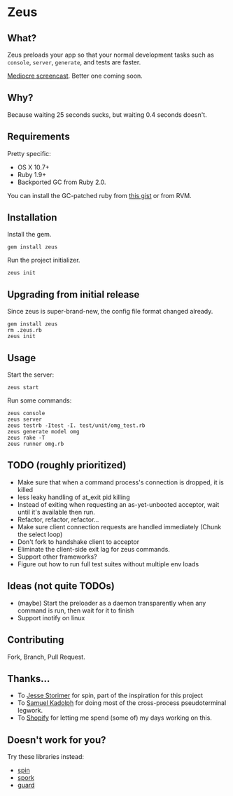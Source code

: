 # Zeus

## What?

Zeus preloads your app so that your normal development tasks such as `console`, `server`, `generate`, and tests are faster.

[Mediocre screencast](http://burke.libbey.me/zeus.mov). Better one coming soon.

## Why?

Because waiting 25 seconds sucks, but waiting 0.4 seconds doesn't.

## Requirements

Pretty specific:

* OS X 10.7+
* Ruby 1.9+
* Backported GC from Ruby 2.0.

You can install the GC-patched ruby from [this gist](https://gist.github.com/1688857) or from RVM.

## Installation

Install the gem.

    gem install zeus

Run the project initializer.

    zeus init

## Upgrading from initial release

Since zeus is super-brand-new, the config file format changed already.

    gem install zeus
    rm .zeus.rb
    zeus init

## Usage

Start the server:

    zeus start

Run some commands:

    zeus console
    zeus server
    zeus testrb -Itest -I. test/unit/omg_test.rb
    zeus generate model omg
    zeus rake -T
    zeus runner omg.rb


## TODO (roughly prioritized)

* Make sure that when a command process's connection is dropped, it is killed
* less leaky handling of at_exit pid killing
* Instead of exiting when requesting an as-yet-unbooted acceptor, wait until it's available then run.
* Refactor, refactor, refactor...
* Make sure client connection requests are handled immediately (Chunk the select loop)
* Don't fork to handshake client to acceptor
* Eliminate the client-side exit lag for zeus commands.
* Support other frameworks?
* Figure out how to run full test suites without multiple env loads

## Ideas (not quite TODOs)

* (maybe) Start the preloader as a daemon transparently when any command is run, then wait for it to finish
* Support inotify on linux

## Contributing

Fork, Branch, Pull Request.

## Thanks...

* To [Jesse Storimer](http://github.com/jstorimer) for spin, part of the inspiration for this project
* To [Samuel Kadolph](http://github.com/samuelkadolph) for doing most of the cross-process pseudoterminal legwork.
* To [Shopify](http://github.com/Shopify) for letting me spend (some of) my days working on this.

## Doesn't work for you?

Try these libraries instead:

* [spin](https://github.com/jstorimer/spin)
* [spork](https://github.com/sporkrb/spork)
* [guard](https://github.com/guard/guard)
